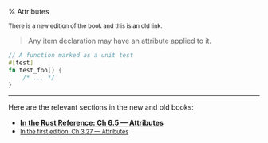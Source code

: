 % Attributes

<small>There is a new edition of the book and this is an old link.</small>

> Any item declaration may have an attribute applied to it.

```rust
// A function marked as a unit test
#[test]
fn test_foo() {
    /* ... */
}
```

---

Here are the relevant sections in the new and old books:

* **[In the Rust Reference: Ch 6.5 — Attributes][2]**
* <small>[In the first edition: Ch 3.27 — Attributes][1]</small>


[1]: https://doc.rust-lang.org/1.30.0/book/first-edition/attributes.html
[2]: ../reference/attributes.html
